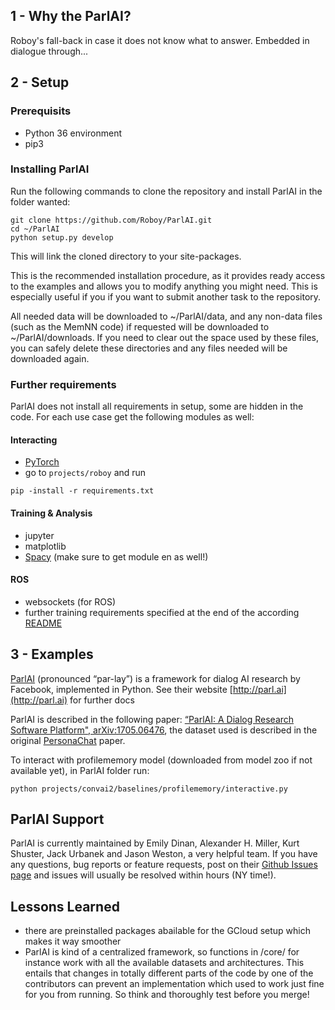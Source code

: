 ## 1 - Why the ParlAI?
Roboy's fall-back in case it does not know what to answer. 
Embedded in dialogue through...

## 2 - Setup
### Prerequisits
- Python 36 environment
- pip3

### Installing ParlAI
Run the following commands to clone the repository and install ParlAI in the folder wanted:
```
git clone https://github.com/Roboy/ParlAI.git
cd ~/ParlAI
python setup.py develop
```
This will link the cloned directory to your site-packages. 

This is the recommended installation procedure, as it provides ready access to the examples and allows you to modify anything you might need. This is especially useful if you if you want to submit another task to the repository.

All needed data will be downloaded to ~/ParlAI/data, and any non-data files (such as the MemNN code) if requested will be downloaded to ~/ParlAI/downloads. If you need to clear out the space used by these files, you can safely delete these directories and any files needed will be downloaded again. 

### Further requirements
ParlAI does not install all requirements in setup, some are hidden in the code. For each use case get the following modules as well:

#### Interacting
- [PyTorch](http://pytorch.org/)
- go to `projects/roboy` and run
```
pip -install -r requirements.txt
```

#### Training & Analysis
- jupyter
- matplotlib
- [Spacy](https://spacy.io/usage/) (make sure to get module en as well!) 

#### ROS
- websockets (for ROS)
- further training requirements specified at the end of the according [README](https://github.com/Roboy/ParlAI/tree/master/projects/roboy/train)

## 3 - Examples

[ParlAI](https://github.com/Roboy/ParlAI/) (pronounced “par-lay”) is a framework for dialog AI research by Facebook, implemented in Python. See their website [http://parl.ai](http://parl.ai) for further docs

ParlAI is described in the following paper:
[“ParlAI: A Dialog Research Software Platform", arXiv:1705.06476](https://arxiv.org/abs/1705.06476), the dataset used is described in the original [PersonaChat](https://arxiv.org/pdf/1801.07243.pdf) paper.

To interact with profilememory model (downloaded from model zoo if not available yet), in ParlAI folder run:
```
python projects/convai2/baselines/profilememory/interactive.py 
```

## ParlAI Support
ParlAI is currently maintained by Emily Dinan, Alexander H. Miller, Kurt Shuster, Jack Urbanek and Jason Weston, a very helpful team. If you have any questions, bug reports or feature requests, post on their [Github Issues page](https://github.com/facebookresearch/ParlAI/issues) and issues will usually be resolved within hours (NY time!).

## Lessons Learned
- there are preinstalled packages abailable for the GCloud setup which makes it way smoother
- ParlAI is kind of a centralized framework, so functions in /core/ for instance work with all the available datasets and architectures. This entails that changes in totally different parts of the code by one of the contributors can prevent an implementation which used to work just fine for you from running. So think and thoroughly test before you merge!
